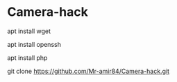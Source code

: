 # Camera-hack 

apt install wget

apt install openssh

apt install php

git clone https://github.com/Mr-amir84/Camera-hack.git

